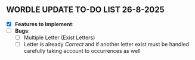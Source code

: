 ## WORDLE UPDATE TO-DO LIST 26-8-2025

- [X] **Features to Implement**:
- [ ] **Bugs**:
  - [ ] Multiple Letter (Exist Letters)
  - [ ] Letter is already _Correct_ and if another letter exist must be handled carefully taking account to occurrences as well
